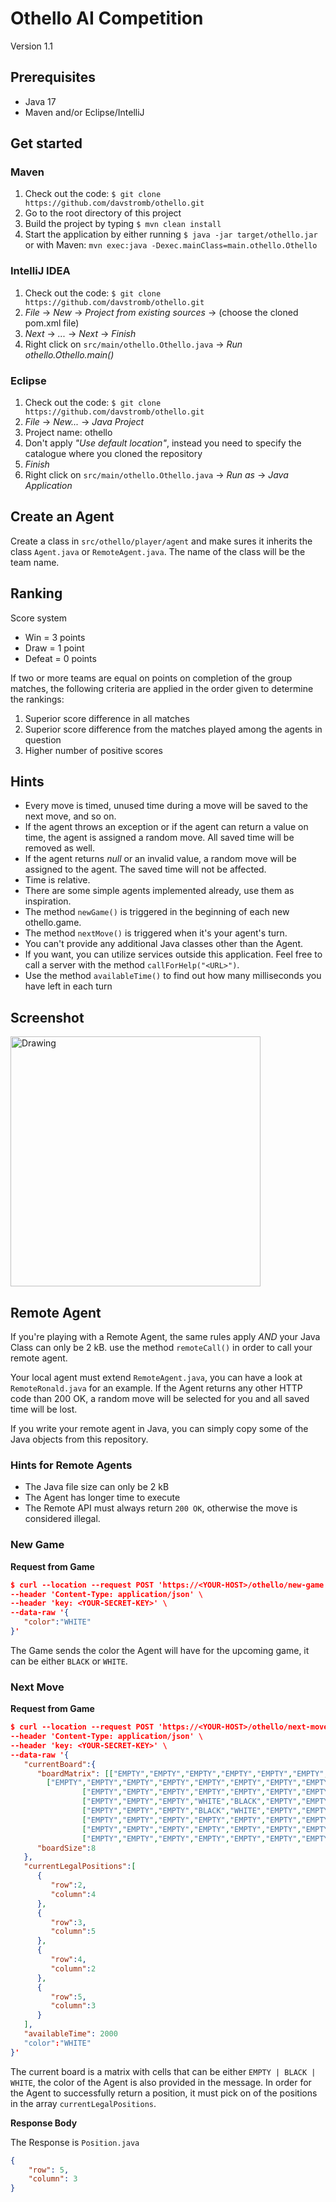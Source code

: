 # Othello AI Competition
Version 1.1

## Prerequisites
 * Java 17
 * Maven and/or Eclipse/IntelliJ

## Get started

### Maven 
 1. Check out the code: `$ git clone https://github.com/davstromb/othello.git`
 2. Go to the root directory of this project
 3. Build the project by typing `$ mvn clean install`
 4. Start the application by either running `$ java -jar target/othello.jar` or with Maven: `mvn exec:java -Dexec.mainClass=main.othello.Othello`

 
### IntelliJ IDEA
 1. Check out the code: `$ git clone https://github.com/davstromb/othello.git`
 2. _File_ -> _New_ -> _Project from existing sources_ -> (choose the cloned pom.xml file)
 3. _Next_ -> _..._ -> _Next_ -> _Finish_
 4. Right click on `src/main/othello.Othello.java` -> _Run othello.Othello.main()_

### Eclipse

 1. Check out the code: `$ git clone https://github.com/davstromb/othello.git` 
 2. _File_ -> _New..._ -> _Java Project_
 3. Project name: othello
 4. Don't apply _"Use default location"_, instead you need to specify the catalogue where you cloned the repository
 5. _Finish_
 6. Right click on `src/main/othello.Othello.java` -> _Run as_ -> _Java Application_

## Create an Agent
Create a class in `src/othello/player/agent` and make sures it inherits the class `Agent.java` or `RemoteAgent.java`. The name of the class will be the team name.

## Ranking

Score system

  * Win = 3 points
  * Draw = 1 point
  * Defeat = 0 points 

If two or more teams are equal on points on completion of the group matches, the following criteria are applied in the order given to determine the rankings:  

  1. Superior score difference in all matches 
  2. Superior score difference from the matches played among the agents in question
  3. Higher number of positive scores

## Hints
 * Every move is timed, unused time during a move will be saved to the next move, and so on.
 * If the agent throws an exception or if the agent can return a value on time, the agent is assigned a random move. All saved time will be removed as well.
 * If the agent returns _null_ or an invalid value, a random move will be assigned to the agent. The saved time will not be affected.
 * Time is relative.
 * There are some simple agents implemented already, use them as inspiration.
 * The method `newGame()` is triggered in the beginning of each new othello.game.
 * The method `nextMove()` is triggered when it's your agent's turn.
 * You can't provide any additional Java classes other than the Agent.
 * If you want, you can utilize services outside this application. Feel free to call
a server with the method `callForHelp("<URL>")`.
 * Use the method `availableTime()` to find out how many milliseconds you have left in each turn

 ## Screenshot

 <img src="http://i.imgur.com/RswfbHi.png" alt="Drawing" style="width: 400px;"/>

## Remote Agent
If you're playing with a Remote Agent, the same rules apply *AND* your Java Class can only be 2 kB.
use the method `remoteCall()` in order to call your remote agent. 

Your local agent must extend `RemoteAgent.java`, you can
have a look at `RemoteRonald.java` for an example. If the Agent returns any other HTTP code than 200 OK,
a random move will be selected for you and all saved time will be lost.

If you write your remote agent in Java, you can simply copy some of the Java objects
from this repository.

### Hints for Remote Agents

 * The Java file size can only be 2 kB
 * The Agent has longer time to execute
 * The Remote API must always return `200 OK`, otherwise the move is considered illegal.

### New Game
**Request from Game**
```json
$ curl --location --request POST 'https://<YOUR-HOST>/othello/new-game' \
--header 'Content-Type: application/json' \
--header 'key: <YOUR-SECRET-KEY>' \
--data-raw '{
   "color":"WHITE"
}'
```
The Game sends the color the Agent will have for the upcoming game,
it can be either `BLACK` or `WHITE`.

### Next Move

**Request from Game**
```json
$ curl --location --request POST 'https://<YOUR-HOST>/othello/next-move' \
--header 'Content-Type: application/json' \
--header 'key: <YOUR-SECRET-KEY>' \
--data-raw '{
   "currentBoard":{
      "boardMatrix": [["EMPTY","EMPTY","EMPTY","EMPTY","EMPTY","EMPTY","EMPTY","EMPTY"],
 		["EMPTY","EMPTY","EMPTY","EMPTY","EMPTY","EMPTY","EMPTY","EMPTY"],
				["EMPTY","EMPTY","EMPTY","EMPTY","EMPTY","EMPTY","EMPTY","EMPTY"],
				["EMPTY","EMPTY","EMPTY","WHITE","BLACK","EMPTY","EMPTY","EMPTY"],
				["EMPTY","EMPTY","EMPTY","BLACK","WHITE","EMPTY","EMPTY","EMPTY"],
				["EMPTY","EMPTY","EMPTY","EMPTY","EMPTY","EMPTY","EMPTY","EMPTY"],
				["EMPTY","EMPTY","EMPTY","EMPTY","EMPTY","EMPTY","EMPTY","EMPTY"],
				["EMPTY","EMPTY","EMPTY","EMPTY","EMPTY","EMPTY","EMPTY","EMPTY"]],
      "boardSize":8
   },
   "currentLegalPositions":[
      {
         "row":2,
         "column":4
      },
      {
         "row":3,
         "column":5
      },
      {
         "row":4,
         "column":2
      },
      {
         "row":5,
         "column":3
      }
   ],
   "availableTime": 2000
   "color":"WHITE"
}'
```

The current board is a matrix with cells that can be either
`EMPTY | BLACK | WHITE`, the color of the Agent is also
provided in the message. In order for the Agent to successfully
return a position, it must pick on of the positions in the array
`currentLegalPositions`.


**Response Body**

The Response is `Position.java`
```json
{
    "row": 5,
    "column": 3
}
```
 
  

